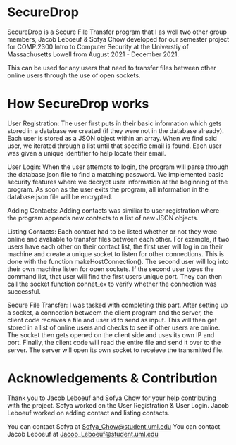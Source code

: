 # SecureDrop
SecureDrop is a Secure File Transfer program that I as well two other group members, Jacob Leboeuf & Sofya Chow developed for our semester project for COMP.2300 Intro to Computer Security at the Universtiy of Massachusetts Lowell from August 2021 - December 2021. 

This can be used for any users that need to transfer files between other online users through the use of open sockets.

# How SecureDrop works
User Registration:
The user first puts in their basic information which gets stored in a database we created (if they were not in the database already). Each user is stored as a JSON object within an array. When we find said user, we iterated through a list until that specific email is found. Each user was given a unique identifier to help locate their email.

User Login:
When the user attempts to login, the program will parse through the database.json file to find a matching password. We implemented basic security features where we decrypt user information at the beginning of the program. As soon as the user exits the program, all information in the database.json file will be encrypted.

Adding Contacts:
Adding contacts was similiar to user registration where the program appends new contacts to a list of new JSON objects.

Listing Contacts:
Each contact had to be listed whether or not they were online and avaliable to transfer files between each other. For example, if two users have each other on their contact list, the first user will log in on their machine and create a unique socket to listen for other connections. This is done with the function makeHostConnection(). The second user will log into their own machine listen for open sockets. If the second user types the command list, that user will find the first users unique port. They can then call the socket function connet_ex to verify whether the connection was successful.

Secure File Transfer:
I was tasked with completing this part. After setting up a socket, a connection betweem the client program and the server, the client code receives a file and user id to send as input. This will then get stored in a list of online users and checks to see if other users are online. The socket then gets opened on the client side and uses its own IP and port. Finally, the client code will read the entire file and send it over to the server. The server will open its own socket to receieve the transmitted file.

# Acknowledgements & Contribution
Thank you to Jacob Leboeuf and Sofya Chow for your help contributing with the project. Sofya worked on the User Registration & User Login. Jacob Leboeuf worked on adding contact and listing contacts.

You can contact Sofya at Sofya_Chow@student.uml.edu
You can contact Jacob Leboeuf at Jacob_Leboeuf@student.uml.edu

